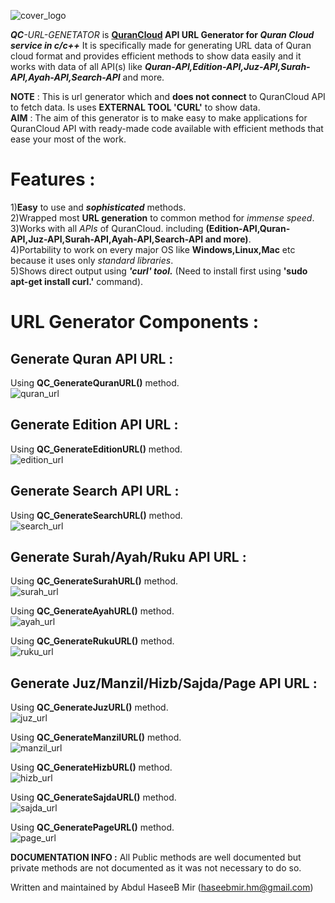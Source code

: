 ![cover_logo](https://github.com/haseeb-heaven/QC-URL-Generator/blob/master/resources/quran_cloud.jpg?raw=true "")

**_QC_**_-URL-GENETATOR_ is **[QuranCloud](https://alquran.cloud/) API URL Generator for _Quran Cloud service in c/c++_**
It is specifically made for generating URL data of Quran cloud format and provides efficient methods to
show data easily and it works with data of all API(s) like **_Quran-API,Edition-API,Juz-API,Surah-API,Ayah-API,Search-API_** and more.

**NOTE** : This is url generator which and **does not connect** to QuranCloud API to fetch data. Is uses **EXTERNAL TOOL 'CURL'** to show data.</br>
**AIM** : The aim of this generator is to make easy to make applications for QuranCloud API with ready-made code available with efficient methods that ease your most of the work.</br>

# Features :
1)**Easy** to use and **_sophisticated_** methods.</br>
2)Wrapped most **URL generation** to common method  for _immense speed_.</br>
3)Works with all _APIs_ of QuranCloud. including **(Edition-API,Quran-API,Juz-API,Surah-API,Ayah-API,Search-API and more)**.</br>
4)Portability to work on every major OS like **Windows,Linux,Mac** etc because it uses only _standard libraries_.</br>
5)Shows direct output using **_'curl' tool._** (Need to install first using **'sudo apt-get install curl.'** command).</br>


# URL Generator Components :

## Generate Quran API URL : 
Using **QC_GenerateQuranURL()** method.</br>
![quran_url](https://github.com/haseeb-heaven/QC-URL-Generator/blob/master/resources/quran_url.jpg?raw=true "")

## Generate Edition API URL : 
Using **QC_GenerateEditionURL()** method.</br>
![edition_url](https://github.com/haseeb-heaven/QC-URL-Generator/blob/master/resources/edition_url.jpg?raw=true "")

## Generate Search API URL : 
Using **QC_GenerateSearchURL()** method.</br>
![search_url](https://github.com/haseeb-heaven/QC-URL-Generator/blob/master/resources/search_url.jpg?raw=true "")

## Generate Surah/Ayah/Ruku API URL :
Using **QC_GenerateSurahURL()** method.</br>
![surah_url](https://github.com/haseeb-heaven/QC-URL-Generator/blob/master/resources/surah_url.jpg?raw=true "")

Using **QC_GenerateAyahURL()** method.</br>
![ayah_url](https://github.com/haseeb-heaven/QC-URL-Generator/blob/master/resources/ayah_url.jpg?raw=true "")

Using **QC_GenerateRukuURL()** method.</br>
![ruku_url](https://github.com/haseeb-heaven/QC-URL-Generator/blob/master/resources/ruku_url.jpg?raw=true "")

## Generate Juz/Manzil/Hizb/Sajda/Page API URL :

Using **QC_GenerateJuzURL()** method.</br>
![juz_url](https://github.com/haseeb-heaven/QC-URL-Generator/blob/master/resources/juz_url.jpg?raw=true "")

Using **QC_GenerateManzilURL()** method.</br>
![manzil_url](https://github.com/haseeb-heaven/QC-URL-Generator/blob/master/resources/manzil_url.jpg?raw=true "")

Using **QC_GenerateHizbURL()** method.</br>
![hizb_url](https://github.com/haseeb-heaven/QC-URL-Generator/blob/master/resources/hizb_url.jpg?raw=true "")

Using **QC_GenerateSajdaURL()** method.</br>
![sajda_url](https://github.com/haseeb-heaven/QC-URL-Generator/blob/master/resources/sajda_url.jpg?raw=true "")

Using **QC_GeneratePageURL()** method.</br>
![page_url](https://github.com/haseeb-heaven/QC-URL-Generator/blob/master/resources/page_url.jpg?raw=true "")

**DOCUMENTATION INFO :**
All Public methods are well documented but private methods are not documented as it was not necessary to do so.

Written and maintained by Abdul HaseeB Mir (haseebmir.hm@gmail.com)